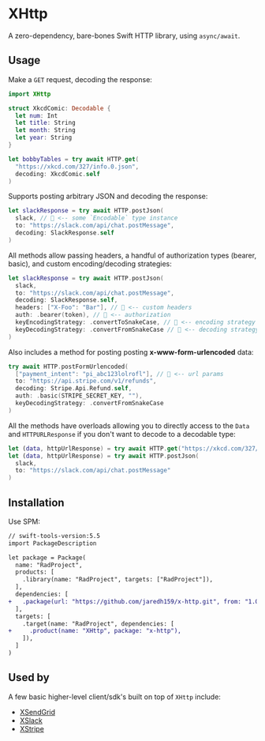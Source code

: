 # XHttp

A zero-dependency, bare-bones Swift HTTP library, using `async/await`.

## Usage

Make a `GET` request, decoding the response:

```swift
import XHttp

struct XkcdComic: Decodable {
  let num: Int
  let title: String
  let month: String
  let year: String
}

let bobbyTables = try await HTTP.get(
  "https://xkcd.com/327/info.0.json",
  decoding: XkcdComic.self
)
```

Supports posting arbitrary JSON and decoding the response:

```swift
let slackResponse = try await HTTP.postJson(
  slack, // 👋 <-- some `Encodable` type instance
  to: "https://slack.com/api/chat.postMessage",
  decoding: SlackResponse.self
)
```

All methods allow passing headers, a handful of authorization types (bearer, basic), and
custom encoding/decoding strategies:

```swift
let slackResponse = try await HTTP.postJson(
  slack,
  to: "https://slack.com/api/chat.postMessage",
  decoding: SlackResponse.self,
  headers: ["X-Foo": "Bar"], // 👋 <-- custom headers
  auth: .bearer(token), // 👋 <-- authorization
  keyEncodingStrategy: .convertToSnakeCase, // 👋 <-- encoding strategy
  keyDecodingStrategy: .convertFromSnakeCase // 👋 <-- decoding strategy
)
```

Also includes a method for posting posting **x-www-form-urlencoded** data:

```swift
try await HTTP.postFormUrlencoded(
  ["payment_intent": "pi_abc123lolrofl"], // 👋 <-- url params
  to: "https://api.stripe.com/v1/refunds",
  decoding: Stripe.Api.Refund.self,
  auth: .basic(STRIPE_SECRET_KEY, ""),
  keyDecodingStrategy: .convertFromSnakeCase
)
```

All the methods have overloads allowing you to directly access to the `Data` and
`HTTPURLResponse` if you don't want to decode to a decodable type:

```swift
let (data, httpUrlResponse) = try await HTTP.get("https://xkcd.com/327/info.0.json")
let (data, httpUrlResponse) = try await HTTP.postJson(
  slack,
  to: "https://slack.com/api/chat.postMessage"
)
```

## Installation

Use SPM:

```diff
// swift-tools-version:5.5
import PackageDescription

let package = Package(
  name: "RadProject",
  products: [
    .library(name: "RadProject", targets: ["RadProject"]),
  ],
  dependencies: [
+   .package(url: "https://github.com/jaredh159/x-http.git", from: "1.0.0")
  ],
  targets: [
    .target(name: "RadProject", dependencies: [
+     .product(name: "XHttp", package: "x-http"),
    ]),
  ]
)
```

## Used by

A few basic higher-level client/sdk's built on top of `XHttp` include:

- [XSendGrid](https://github.com/jaredh159/x-sendgrid)
- [XSlack](https://github.com/jaredh159/x-slack)
- [XStripe](https://github.com/jaredh159/x-stripe)
